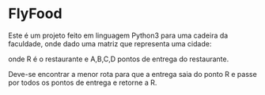 # FlyFood
 
Este é um projeto feito em linguagem Python3 para uma cadeira da faculdade, onde dado uma matriz que representa uma cidade:

onde R é o restaurante e A,B,C,D pontos de entrega do restaurante.

Deve-se encontrar a menor rota para que a entrega saia do ponto R e passe por todos os pontos de entrega e retorne a R.